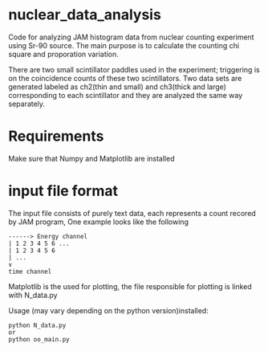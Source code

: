 # nuclear_data_analysis
Code for analyzing JAM histogram data from nuclear counting experiment using Sr-90 source.
The main purpose is to calculate the counting chi square and proporation variation.

There are two small scintillator paddles used in the experiment; triggering is on the coincidence counts of these two scintillators. Two data sets are generated labeled as ch2(thin and small) and ch3(thick and large) corresponding to each scintillator and they are analyzed the same way separately.

# Requirements
Make sure that Numpy and Matplotlib are installed

# input file format
The input file consists of purely text data, each represents a count recored by JAM program,
One example looks like the following

    ------> Energy channel
    | 1 2 3 4 5 6 ...
    | 1 2 3 4 5 6
    | ...
    ∨
    time channel

Matplotlib is the used for plotting, the file responsible for plotting is linked with N_data.py

Usage (may vary depending on the python version)installed:

    python N_data.py 
    or
    python oo_main.py


